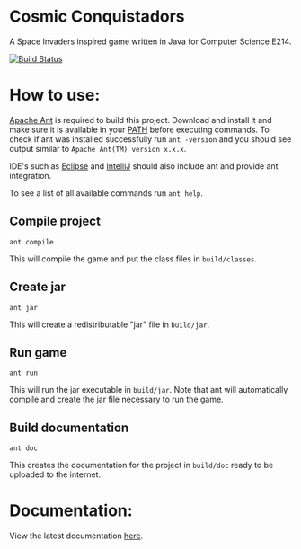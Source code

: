 # Cosmic Conquistadors
A Space Invaders inspired game written in Java for Computer Science E214.

[![Build Status](https://travis-ci.org/rikushoney/cosmic-conquistadors.svg?branch=master)](https://travis-ci.org/rikushoney/cosmic-conquistadors)

# How to use:
[Apache Ant](https://ant.apache.org/) is required to build this project. Download and install it and make sure it is available in your [PATH](https://en.wikipedia.org/wiki/PATH_(variable)) before executing commands. To check if ant was installed successfully run `ant -version` and you should see output similar to `Apache Ant(TM) version x.x.x`.

IDE's such as [Eclipse](https://www.eclipse.org/) and [IntelliJ](https://www.jetbrains.com/idea/) should also include ant and provide ant integration.

To see a list of all available commands run `ant help`.

## Compile project
`ant compile`

This will compile the game and put the class files in `build/classes`.

## Create jar
`ant jar`

This will create a redistributable "jar" file in `build/jar`.

## Run game
`ant run`

This will run the jar executable in `build/jar`. Note that ant will automatically compile and create the jar file necessary to run the game.

## Build documentation
`ant doc`

This creates the documentation for the project in `build/doc` ready to be uploaded to the internet.

# Documentation:
View the latest documentation [here](https://rikushoney.github.io/cosmic-conquistadors/).
